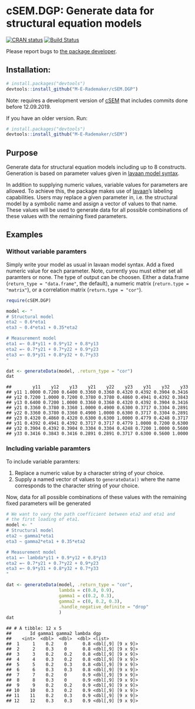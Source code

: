 
<!-- README.md is generated from README.Rmd. Please edit that file -->

# cSEM.DGP: Generate data for structural equation models

[![CRAN
status](https://www.r-pkg.org/badges/version/cSEM.DGP)](https://cran.r-project.org/package=cSEM.DGP)
[![Build
Status](https://travis-ci.com/M-E-Rademaker/cSEM.DGP.svg?branch=master)](https://travis-ci.com/M-E-Rademaker/cSEM.DGP)

Please report bugs to [the package
developer](mailto:manuel.rademaker@uni-wuerzburg.de).

## Installation:

``` r
# install.packages("devtools")
devtools::install_github("M-E-Rademaker/cSEM.DGP")
```

Note: requires a development version of
[cSEM](https://github.com/M-E-Rademaker/cSEM) that includes commits done
before 12.09.2019.

If you have an older version. Run:

``` r
# install.packages("devtools")
devtools::install_github("M-E-Rademaker/cSEM")
```

## Purpose

Generate data for structural equation models including up to 8
constructs. Generation is based on parameter values given in [lavaan
model syntax](http://lavaan.ugent.be/tutorial/syntax1.html).

In addition to supplying numeric values, variable values for parameters
are allowed. To achieve this, the package makes use of
[lavaan](http://lavaan.ugent.be/)’s labeling capabilities. Users may
replace a given parameter in, i.e. the structural model by a symbolic
name and assign a vector of values to that name. These values will be
used to generate data for all possible combinations of these values with
the remaining fixed parameters.

## Examples

### Without variable paramters

Simply write your model as usual in lavaan model syntax. Add a fixed
numeric value for each parameter. Note, currently you must either set
all paramters or none. The type of output can be choosen. Either a
data.frame (`return_type = "data.frame"`, the default), a numeric matrix
(`return.type = "matrix"`), or a correlation matrix (`return.type =
"cor"`).

``` r
require(cSEM.DGP)

model <- "
# Structural model
eta2 ~ 0.6*eta1
eta3 ~ 0.4*eta1 + 0.35*eta2

# Measurement model
eta1 =~ 0.8*y11 + 0.9*y12 + 0.8*y13
eta2 =~ 0.7*y21 + 0.7*y22 + 0.9*y23
eta3 =~ 0.9*y31 + 0.8*y32 + 0.7*y33
"

dat <- generateData(model, .return_type = "cor")
dat
```

    ##        y11    y12    y13    y21    y22    y23    y31    y32    y33
    ## y11 1.0000 0.7200 0.6400 0.3360 0.3360 0.4320 0.4392 0.3904 0.3416
    ## y12 0.7200 1.0000 0.7200 0.3780 0.3780 0.4860 0.4941 0.4392 0.3843
    ## y13 0.6400 0.7200 1.0000 0.3360 0.3360 0.4320 0.4392 0.3904 0.3416
    ## y21 0.3360 0.3780 0.3360 1.0000 0.4900 0.6300 0.3717 0.3304 0.2891
    ## y22 0.3360 0.3780 0.3360 0.4900 1.0000 0.6300 0.3717 0.3304 0.2891
    ## y23 0.4320 0.4860 0.4320 0.6300 0.6300 1.0000 0.4779 0.4248 0.3717
    ## y31 0.4392 0.4941 0.4392 0.3717 0.3717 0.4779 1.0000 0.7200 0.6300
    ## y32 0.3904 0.4392 0.3904 0.3304 0.3304 0.4248 0.7200 1.0000 0.5600
    ## y33 0.3416 0.3843 0.3416 0.2891 0.2891 0.3717 0.6300 0.5600 1.0000

### Including variable paramters

To include variable paramters:

1.  Replace a numeric value by a character string of your choice.
2.  Supply a named vector of values to `generateData()` where the name
    corresponds to the character string of your choice.

Now, data for all possible combinations of these values with the
remaining fixed parameters will be generated

``` r
# We want to vary the path coefficient between eta2 and eta1 and 
# the first loading of eta1.
model <- "
# Structural model
eta2 ~ gamma1*eta1
eta3 ~ gamma2*eta1 + 0.35*eta2

# Measurement model
eta1 =~ lambda*y11 + 0.9*y12 + 0.8*y13
eta2 =~ 0.7*y21 + 0.7*y22 + 0.9*y23
eta3 =~ 0.9*y31 + 0.8*y32 + 0.7*y33
"

dat <- generateData(model, .return_type = "cor", 
                    lambda = c(0.8, 0.9),
                    gamma1 = c(0.2, 0.3),
                    gamma2 = c(0, 0.2, 0.3),
                    .handle_negative_definite = "drop"
                    )
dat
```

    ## # A tibble: 12 x 5
    ##       Id gamma1 gamma2 lambda dgp              
    ##    <int>  <dbl>  <dbl>  <dbl> <list>           
    ##  1     1    0.2    0      0.8 <dbl[,9] [9 x 9]>
    ##  2     2    0.3    0      0.8 <dbl[,9] [9 x 9]>
    ##  3     3    0.2    0.2    0.8 <dbl[,9] [9 x 9]>
    ##  4     4    0.3    0.2    0.8 <dbl[,9] [9 x 9]>
    ##  5     5    0.2    0.3    0.8 <dbl[,9] [9 x 9]>
    ##  6     6    0.3    0.3    0.8 <dbl[,9] [9 x 9]>
    ##  7     7    0.2    0      0.9 <dbl[,9] [9 x 9]>
    ##  8     8    0.3    0      0.9 <dbl[,9] [9 x 9]>
    ##  9     9    0.2    0.2    0.9 <dbl[,9] [9 x 9]>
    ## 10    10    0.3    0.2    0.9 <dbl[,9] [9 x 9]>
    ## 11    11    0.2    0.3    0.9 <dbl[,9] [9 x 9]>
    ## 12    12    0.3    0.3    0.9 <dbl[,9] [9 x 9]>
